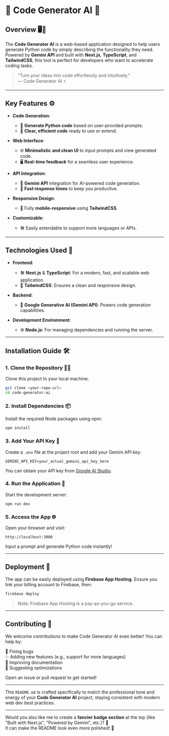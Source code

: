 # 🌟 **Code Generator AI** 🌟

## Overview 🖥️🧠
The **Code Generator AI** is a web-based application designed to help users generate Python code by simply describing the functionality they need. Powered by **Gemini API** and built with **Next.js**, **TypeScript**, and **TailwindCSS**, this tool is perfect for developers who want to accelerate coding tasks.

> "Turn your ideas into code effortlessly and intuitively."  
— Code Generator AI ⚡

---

## Key Features ⚙️

- **Code Generation**:
  - 🧠 **Generate Python code** based on user-provided prompts.
  - 📝 **Clear, efficient code** ready to use or extend.

- **Web Interface**:
  - 🌐 **Minimalistic and clean UI** to input prompts and view generated code.
  - 🖥️ **Real-time feedback** for a seamless user experience.

- **API Integration**:
  - 🔗 **Gemini API** integration for AI-powered code generation.
  - 🚀 **Fast response times** to keep you productive.

- **Responsive Design**:
  - 📱 Fully **mobile-responsive** using **TailwindCSS**.

- **Customizable**:
  - 🛠️ Easily extendable to support more languages or APIs.

---

## Technologies Used 🚀

- **Frontend**:
  - 🛠️ **Next.js** & **TypeScript**: For a modern, fast, and scalable web application.
  - 🎨 **TailwindCSS**: Ensures a clean and responsive design.

- **Backend**:
  - 🤖 **Google Generative AI (Gemini API)**: Powers code generation capabilities.

- **Development Environment**:
  - ⚙️ **Node.js**: For managing dependencies and running the server.

---

## Installation Guide 🛠️

### 1. Clone the Repository 🧑‍💻
Clone this project to your local machine:  
```bash
git clone <your-repo-url>
cd code-generator-ai
```

### 2. Install Dependencies 📦
Install the required Node packages using npm:  
```bash
npm install
```

### 3. Add Your API Key 🔑
Create a `.env` file at the project root and add your Gemini API key:
```
GEMINI_API_KEY=your_actual_gemini_api_key_here
```
You can obtain your API key from [Google AI Studio](https://g.co/ai/idxGetGeminiK).

### 4. Run the Application 🚀
Start the development server:  
```bash
npm run dev
```

### 5. Access the App 🌐
Open your browser and visit:  
```
http://localhost:3000
```
Input a prompt and generate Python code instantly!

---

## Deployment 🚀
The app can be easily deployed using **Firebase App Hosting**. Ensure you link your billing account to Firebase, then:
```bash
firebase deploy
```
> Note: Firebase App Hosting is a pay-as-you-go service.

---

## Contributing 🤝
We welcome contributions to make Code Generator AI even better! You can help by:

🐞 Fixing bugs  
✨ Adding new features (e.g., support for more languages)  
📝 Improving documentation  
🚀 Suggesting optimizations  

Open an issue or pull request to get started!

---

This `README.md` is crafted specifically to match the professional tone and energy of your **Code Generator AI** project, staying consistent with modern web dev best practices.

---

Would you also like me to create a **fancier badge section** at the top (like "Built with Next.js", "Powered by Gemini", etc.)? 🚀  
It can make the README look even more polished! 🎨
